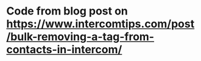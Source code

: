 # Code from blog post on https://www.intercomtips.com/post/bulk-removing-a-tag-from-contacts-in-intercom/